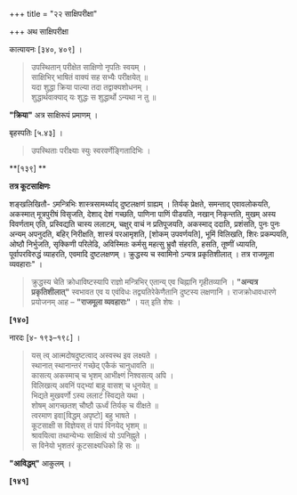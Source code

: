 +++
title = "२२ साक्षिपरीक्षा"

+++
अथ साक्षिपरीक्षा

कात्यायनः [३४०, ४०९] ।

> उपस्थितान् परीक्षेत साक्षिणो नृपतिः स्वयम् ।  
> साक्षिभिर् भाषितं वाक्यं सह सभ्यैः परीक्षयेत् ॥  
> यदा शुद्धा क्रिया पाल्या तदा तद्वाक्यशोधनम् ।  
> शुद्धार्थवाक्याद् यः शुद्धः स शुद्धार्थो ऽन्यथा न तु ॥

**"क्रिया"** अत्र साक्षिरूपं प्रमाणम् ।

बृहस्पतिः [५.४३] ।

> उपस्थिताः परीक्ष्याः स्युः स्वरवर्णेङ्गितादिभिः ।

**[१३९] **

**तत्र कूटसाक्षिणः**

शङ्खलिखितौ- ऽमन्त्रिभिः शास्त्रसामर्थ्याद् दुष्टलक्षणं ग्राह्यम् । तिर्यक् प्रेक्षते, समन्ताद् एवावलोकयति, अकस्मात् मूत्रपुरीषं विसृजति, देशाद् देशं गच्छति, पाणिना पाणिं पीडयति, नखान् निकृन्तति, मुखम् अस्य विवर्णताम् एति, प्रस्विद्यति चास्य ललाटम्, चक्षुर् वाचं न प्रतिपूजयति, अकस्माद् ददाति, प्रशंसति, पुनः पुनः अन्यम् अपनुदति, बहिर् निरीक्षति, शास्त्रं परआमृशति, [शोकम् उपवर्णयति], भूमिं विलिखति, शिरः प्रकम्पयति, ओष्ठौ निर्भुजति, सृक्किणी परिलेढि, अविस्मितः कर्मसु महत्सु भ्रुवौ संहरति, हसति, तूष्णीं ध्यायति, पूर्वापरविरुद्धं व्याहरति, एवमादि दुष्टलक्षणम् । क्रुद्धस्य च स्वामिनो ऽन्यत्र प्रकृतिशीलात् । तत्र राजमूला व्यवहाराः" ।

> क्रुद्धस्य चेति क्रोधाविष्टस्यापि राज्ञो मन्त्रिभिर् एतान्य् एव चिह्नानि गृहीतव्यानि । **"अन्यत्र प्रकृतिशीलात्"** स्वभावत एव य एवंविधः तद्व्यतिरेकेणैतानि दुष्टस्य लक्षणानि । राजक्रोधावधारणे प्रयोजनम् आह – **"राजमूला व्यवहाराः"** । यत् इति शेषः । 

**[१४०]**

नारदः [४- १९३–१९८] ।

> यस् त्व् आत्मदोषदुष्टत्वाद् अस्वस्थ इव लक्ष्यते ।  
> स्थानात् स्थानान्तरं गच्छेद् एकैकं चानुधावति ॥  
> कासत्य् अकस्माच् च भृशम् आभीक्ष्णं निश्वसत्य् अपि ।  
> विलिखत्य् अवनिं पद्भ्यां बाहू वासश् च धूनयेत् ॥  
> भिद्यते मुखवर्णो ऽस्य ललाटं स्विद्यते यथा ।  
> शोषम् आगच्छतश् चौष्ठौ ऊर्ध्वं तिर्यक् च वीक्षते ॥  
> त्वरमाण इवा[विद्धम् अपृष्टो] बहु भाषते ।  
> कूटसाक्षी स विज्ञेयस् तं पापं विनयेद् भृशम् ॥  
> श्रावयित्वा तथान्येभ्यः साक्षित्वं यो ऽपनिह्नुते ।  
> स विनेयो भृशतरं कूटसाक्ष्यधिको हि सः ॥

**"आविद्धम्"** आकुलम् ।

**[१४१]**
